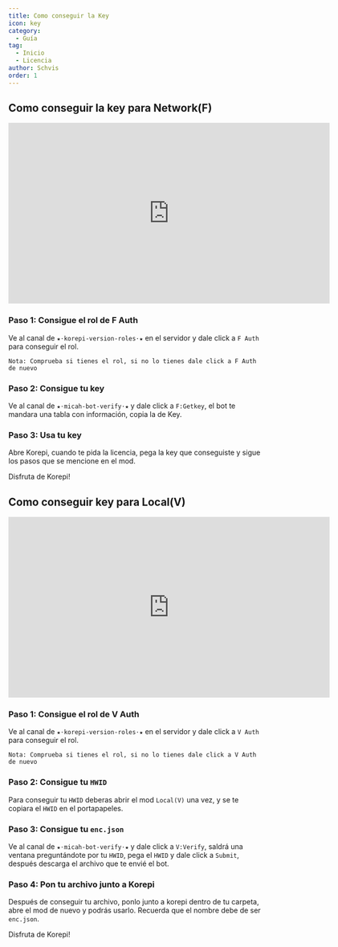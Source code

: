 ```yaml
---
title: Como conseguir la Key
icon: key
category:
  - Guía
tag:
  - Inicio
  - Licencia
author: Schvis
order: 1
---
```


## Como conseguir la key para Network(F)

<div class="iframe-container"><iframe width="640" height="360" src="https://www.youtube.com/embed/-9bXOMH0-WM" title="Korepi - How to get V key" frameborder="0" allow="accelerometer; autoplay; clipboard-write; encrypted-media; gyroscope; picture-in-picture; web-share" allowfullscreen></iframe></div>

### Paso 1: Consigue el rol de F Auth

Ve al canal de `★⋅korepi-version-roles⋅★` en el servidor y dale click a `F Auth` para conseguir el rol.

`Nota: Comprueba si tienes el rol, si no lo tienes dale click a F Auth de nuevo`

### Paso 2: Consigue tu key

Ve al canal de `⁠★⋅micah-bot-verify⋅★` y dale click a `F:Getkey`, el bot te mandara una tabla con información, copia la de Key.

### Paso 3: Usa tu key

Abre Korepi, cuando te pida la licencia, pega la key que conseguiste y sigue los pasos que se mencione en el mod.

Disfruta de Korepi!

## Como conseguir key para Local(V)

<div class="iframe-container"><iframe width="640" height="360" src="https://www.youtube.com/embed/OTCSboZdexc" title="Korepi - How to get V key" frameborder="0" allow="accelerometer; autoplay; clipboard-write; encrypted-media; gyroscope; picture-in-picture; web-share" allowfullscreen></iframe></div>

### Paso 1: Consigue el rol de V Auth

Ve al canal de `★⋅korepi-version-roles⋅★` en el servidor y dale click a `V Auth` para conseguir el rol.

`Nota: Comprueba si tienes el rol, si no lo tienes dale click a V Auth de nuevo`

### Paso 2: Consigue tu `HWID`

Para conseguir tu `HWID` deberas abrir el mod `Local(V)` una vez, y se te copiara el `HWID` en el portapapeles.

### Paso 3: Consigue tu `enc.json`

Ve al canal de `⁠★⋅micah-bot-verify⋅★` y dale click a `V:Verify`, saldrá una ventana preguntándote por tu `HWID`, pega el `HWID` y dale click a `Submit`, después descarga el archivo que te envié el bot.

### Paso 4: Pon tu archivo junto a Korepi

Después de conseguir tu archivo, ponlo junto a korepi dentro de tu carpeta, abre el mod de nuevo y podrás usarlo. Recuerda que el nombre debe de ser `enc.json`.

Disfruta de Korepi!
